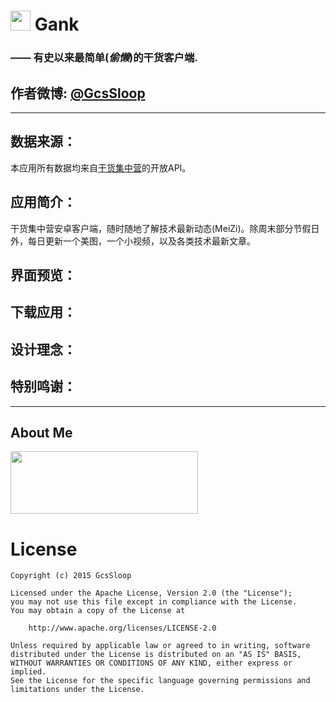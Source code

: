 # <img src="http://ww4.sinaimg.cn/large/005Xtdi2jw1f2z87fyupqj3074074glu.jpg" width=32 /> Gank
### —— 有史以来最简单(_偷懒_)的干货客户端.

## 作者微博: [@GcsSloop](http://weibo.com/GcsSloop)

******

## 数据来源：

  本应用所有数据均来自[干货集中营](http://gank.io/)的开放API。


## 应用简介：

  干货集中营安卓客户端，随时随地了解技术最新动态(MeiZi)。除周末部分节假日外，每日更新一个美图，一个小视频，以及各类技术最新文章。
  
## 界面预览：

## 下载应用：

## 设计理念：

## 特别鸣谢：


******

## About Me

<a href="https://github.com/GcsSloop/SloopBlog/blob/master/FINDME.md" target="_blank"> <img src="http://ww4.sinaimg.cn/large/005Xtdi2gw1f1qn89ihu3j315o0dwwjc.jpg" width=300 height=100 /> </a>


# License
```
Copyright (c) 2015 GcsSloop

Licensed under the Apache License, Version 2.0 (the "License");
you may not use this file except in compliance with the License.
You may obtain a copy of the License at

    http://www.apache.org/licenses/LICENSE-2.0

Unless required by applicable law or agreed to in writing, software
distributed under the License is distributed on an "AS IS" BASIS,
WITHOUT WARRANTIES OR CONDITIONS OF ANY KIND, either express or implied.
See the License for the specific language governing permissions and
limitations under the License.
```
